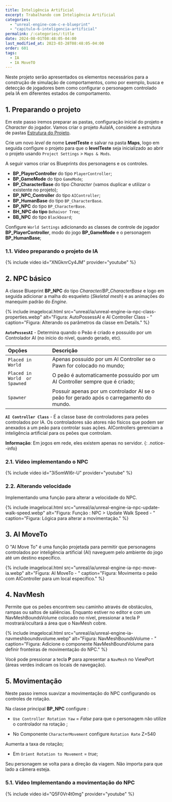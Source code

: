 ```yaml
---
title: Inteligência Artificial
excerpt: Trabalhando com Inteligência Artificial
categories: 
  - "unreal-engine-com-c-e-blueprint"
  - "capitulo-6-inteligencia-artificial"
permalink: /:categories/:title
date: 2024-08-01T08:48:05-04:00
last_modified_at: 2023-03-28T08:48:05-04:00
order: 601
tags:
  - IA
  - IA MoveTO
---
```


Neste projeto serão apresentados os elementos necessários para a construção de simulação de comportamentos, como por exemplo, busca e detecção de jogadores bem como configurar o personagem controlado pela IA em diferentes estados de comportamento.

## 1. Preparando o projeto

Em este passo iremos preparar as pastas, configuração inicial do projeto e *Character* do jogador. Vamos criar o projeto AulaIA, considere a estrutura de pastas [Estrutura do Projeto](/docs/unreal-engine-estrutura-do-projeto).

Crie um novo *level* de nome **LevelTeste** e salvar na pasta **Maps**, logo em seguida configure o projeto para que o **levelTeste** seja inicializado ao abrir o projeto usando `Project Settings` > `Maps & Mods`.

A seguir vamos criar os Blueprints dos personagens e os controles.

- **BP_PlayerController** do tipo `PlayerController`;
- **BP_GameMode** do tipo `GameMode`;
- **BP_CharacterBase** do tipo *Character* (vamos duplicar e utilizar o existente no projeto);  
- **BP_NPC_Controller** do tipo `AIController`;
- **BP_HumanBase** do tipo `BP_CharacterBase`.
- **BP_NPC** do tipo `BP_CharacterBase`.
- **BH_NPC do tipo** `Behaivor Tree`;
- **BB_NPC** do tipo `Blackboard`;  

Configure `World Settings` adicionando as classes de controle de jogador **BP_PlayerController**, modo do jogo **BP_GameMode** e o personagem **BP_HumanBase**;

### 1.1. Vídeo preparando o projeto de IA

{% include video id="XNGknrCy4JM" provider="youtube" %}

## 2. NPC básico

A classe Blueprint **BP_NPC** do tipo *Character/BP_CharacterBase* e logo em seguida adicionar a malha do esqueleto (*Skeletal mesh*) e as animações do manequim padrão do *Engine*.

{% include imagelocal.html
  src="unreal/ia/unreal-engine-ia-npc-class-properties.webp"
  alt="Figura: AutoPossessAI e AI Controller Class - "
  caption="Figura: Alterando os parâmetros da classe em Details."
%}

**`AutoPossesAI`** - Determina quando o Peão é criado e possuído por um Controlador AI (no início do nível, quando gerado, etc).

| Opções                        | Descrição                                                                               |
| :---------------------------- | :-------------------------------------------------------------------------------------- |
| `Placed in World`             | Apenas possuído por um AI Controller se o Pawn for colocado no mundo;                   |
| `Placed in World  or Spawned` | O peão é automaticamente possuído por um AI Controller sempre que é criado;             |
| `Spawner`                     | Possuir apenas por um controlador AI se o peão for gerado após o carregamento do mundo. |

**`AI Controller Class`** - É a classe base de controladores para peões controlados por IA. Os controladores são atores não físicos que podem ser anexados a um peão para controlar suas ações. AIControllers gerenciam a inteligência artificial para os peões que controlam.

**Informação**: Em jogos em rede, eles existem apenas no servidor.
{: .notice--info}

### 2.1. Vídeo implementando o NPC

{% include video id="3i5omWI6r-U" provider="youtube" %}

### 2.2. Alterando velocidade

Implementando uma função para alterar a velocidade do NPC.

{% include imagelocal.html
    src="unreal/ia/unreal-engine-ia-npc-update-walk-speed.webp"
    alt="Figura: Função : NPC > Update Walk Speed - "
    caption="Figura: Lógica para alterar a movimentação."
%}

## 3. AI MoveTo

O "AI Move To" é uma função projetada para permitir que personagens controlados por inteligência artificial (AI) naveguem pelo ambiente do jogo até um destino específico.

{% include imagelocal.html
  src="unreal/ia/unreal-engine-ia-npc-move-ia.webp"
  alt="Figura: AI MoveTo - "
  caption="Figura: Movimenta o peão com AIController para um local específico."
%}

## 4. NavMesh

Permite que os peões encontrem seu caminho através de obstáculos, rampas ou saltos de saliências. Enquanto estiver no editor e com um NavMeshBoundsVolume colocado no nível, pressionar a tecla P mostrará/ocultará a área que o NavMesh cobre.

{% include imagelocal.html
    src="unreal/ia/unreal-engine-ia-navmeshboundsvolume.webp"
    alt="Figura: NavMeshBoundsVolume - "
    caption="Figura: Adicione o componente NavMeshBoundVolume para definir fronteiras de movimentação do NPC."
%}

Você pode pressionar a tecla **P** para apresentar a `NavMesh` no ViewPort (áreas verdes indicam os locais de navegação).

## 5. Movimentação

Neste passo iremos suavizar a movimentação do NPC configurando os controles de rotação.

Na classe principal **BP_NPC** configure :

- `Use Controller Rotation Yaw` = *False* para que o personagem não utilize o controlador na rotação ;

- No Componente `CharacterMovement` configure `Rotation Rate` Z=540

Aumenta a taxa de rotação;

- Em `Orient Rotation to Movement` = *true*;  

Seu personagem se volta para a direção da viagem. Não importa para que lado a câmera esteja.

### 5.1. Vídeo Implementando a movimentação do NPC

{% include video id="Q5F0Vr4t0mg" provider="youtube" %}
